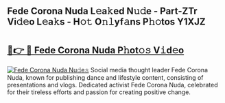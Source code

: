 ## Fede Corona Nuda L𝚎a𝚔ed N𝚞𝚍e - Part-ZTr Vi𝚍𝚎o L𝚎a𝚔s - H𝚘𝚝 O𝚗𝚕yf𝚊ns P𝚑𝚘tos Y1XJZ

# <h2><a href="http://kf1165b.oniu.top/?m=Fede+Corona+Nuda">🔗👉 🔴 Fede Corona Nuda P𝚑ot𝚘𝚜 V𝚒d𝚎o</a></h2>

[![Fede Corona Nuda Nu𝚍e𝚜](https://i.imgur.com/0qMVB7G.gif)](http://kf1165b.oniu.top/?m=Fede+Corona+Nuda)
Social media thought leader Fede Corona Nuda, known for publishing dance and lifestyle content, consisting of presentations and vlogs. Dedicated activist Fede Corona Nuda, celebrated for their tireless efforts and passion for creating positive change.  
